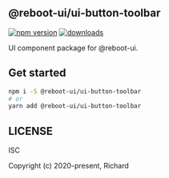 ## @reboot-ui/ui-button-toolbar

[![npm version](https://img.shields.io/npm/v/@reboot-ui/ui-button-toolbar.svg)](https://www.npmjs.org/package/@reboot-ui/ui-button-toolbar)
[![downloads](https://img.shields.io/npm/dm/@reboot-ui/ui-button-toolbar.svg)](https://www.npmjs.org/package/@reboot-ui/ui-button-toolbar)

UI component package for @reboot-ui.

## Get started

```bash
npm i -S @reboot-ui/ui-button-toolbar
# or
yarn add @reboot-ui/ui-button-toolbar
```

## LICENSE

ISC

Copyright (c) 2020-present, Richard
